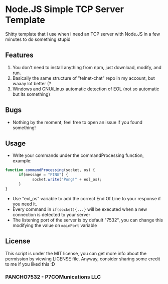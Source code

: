 # Node.JS Simple TCP Server Template
Shitty template that i use when i need an TCP server with Node.JS in a few minutes to do something stupid

## Features
1) You don't need to install anything from npm, just download, modify, and run.
2) Basically the same structure of "telnet-chat" repo in my account, but waaay lot better (?
3) Windows and GNU/Linux automatic detection of EOL (not so automatic but its something)

## Bugs
- Nothing by the moment, feel free to open an issue if you found something!

## Usage
- Write your commands under the commandProcessing function, example:

```javascript
function commandProcessing(socket, os) {
      if(message = "PING") {
            socket.write("Pong!" + eol_os);
      }
}
```
- Use "eol_os" variable to add the correct End Of Line to your response if you need it.
- Every command in ```if(socket){...}``` will be executed when a new connection is detected to your server
- The listening port of the server is by default "7532", you can change this modifying the value on ```mainPort``` variable

## License
This script is under the MIT license, you can get more info about the permission by viewing LICENSE file.
Anyway, consider sharing some credit to me if you liked this :D

### PANCHO7532 - P7COMunications LLC
